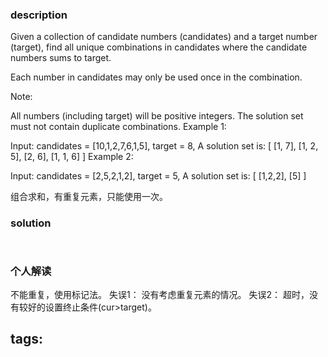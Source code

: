 ### description  
  Given a collection of candidate numbers (candidates) and a target number (target), find all unique combinations in candidates where the candidate numbers sums to target.
  
  Each number in candidates may only be used once in the combination.
  
  Note:
  
  All numbers (including target) will be positive integers.
  The solution set must not contain duplicate combinations.
  Example 1:
  
  Input: candidates = [10,1,2,7,6,1,5], target = 8,
  A solution set is:
  [
    [1, 7],
    [1, 2, 5],
    [2, 6],
    [1, 1, 6]
  ]
  Example 2:
  
  Input: candidates = [2,5,2,1,2], target = 5,
  A solution set is:
  [
    [1,2,2],
    [5]
  ]
  
  组合求和，有重复元素，只能使用一次。
### solution  
```  
  
```  
  
### 个人解读  
  不能重复，使用标记法。
  失误1： 没有考虑重复元素的情况。
  失误2： 超时，没有较好的设置终止条件(cur>target)。
  
tags:  
  -  
